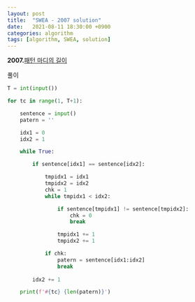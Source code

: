 ```yaml
---
layout: post
title:  "SWEA - 2007 solution"
date:   2021-08-11 18:30:00 +0900
categories: algorithm
tags: [algorithm, SWEA, solution]
---
```

**2007.**[패턴 마디의 길이](https://swexpertacademy.com/main/code/problem/problemDetail.do?contestProbId=AV5P1kNKAl8DFAUq&categoryId=AV5P1kNKAl8DFAUq&categoryType=CODE&problemTitle=2007&orderBy=FIRST_REG_DATETIME&selectCodeLang=ALL&select-1=&pageSize=10&pageIndex=1)

풀이

```python
T = int(input())

for tc in range(1, T+1):

    sentence = input()
    patern = ''

    idx1 = 0
    idx2 = 1

    while True:

        if sentence[idx1] == sentence[idx2]:

            tmpidx1 = idx1
            tmpidx2 = idx2
            chk = 1
            while tmpidx1 < idx2:

                if sentence[tmpidx1] != sentence[tmpidx2]:
                    chk = 0
                    break

                tmpidx1 += 1
                tmpidx2 += 1

            if chk:
                patern = sentence[idx1:idx2]
                break
        
        idx2 += 1

    print(f'#{tc} {len(patern)}')
```

